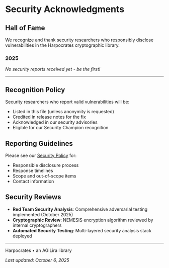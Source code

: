 # Security Acknowledgments

## Hall of Fame

We recognize and thank security researchers who responsibly disclose vulnerabilities in the Harpocrates cryptographic library.

### 2025

*No security reports received yet - be the first!*

---

## Recognition Policy

Security researchers who report valid vulnerabilities will be:
- Listed in this file (unless anonymity is requested)
- Credited in release notes for the fix
- Acknowledged in our security advisories
- Eligible for our Security Champion recognition

## Reporting Guidelines

Please see our [Security Policy](../SECURITY.md) for:
- Responsible disclosure process
- Response timelines  
- Scope and out-of-scope items
- Contact information

## Security Reviews

- **Red Team Security Analysis**: Comprehensive adversarial testing implemented (October 2025)
- **Cryptographic Review**: NEMESIS encryption algorithm reviewed by internal cryptographers
- **Automated Security Testing**: Multi-layered security analysis stack deployed

---

Harpocrates • an AGILira library

*Last updated: October 6, 2025*
